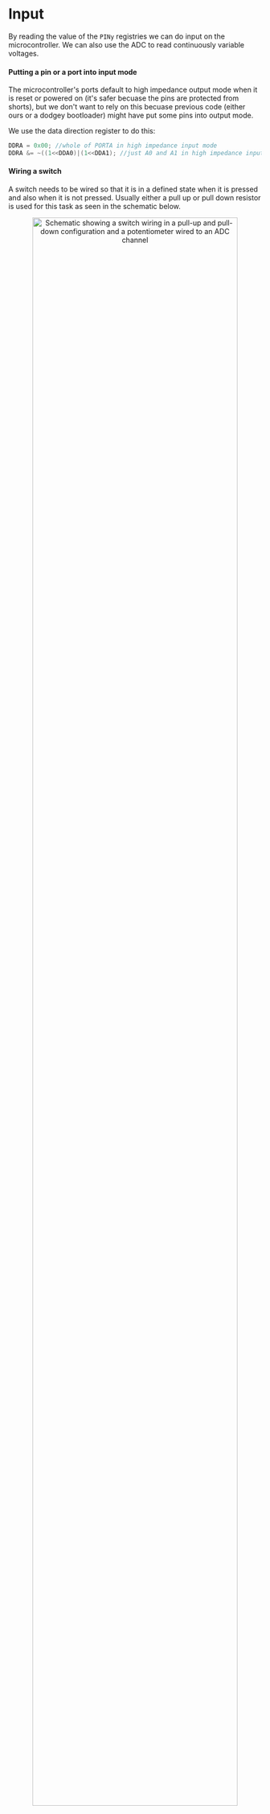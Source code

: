 # Input
By reading the value of the ```PINy``` registries we can do input on the microcontroller. We can also use the ADC to read continuously variable voltages.

#### Putting a pin or a port into input mode
The microcontroller's ports default to high impedance output mode when it is reset or powered on (it's safer becuase the pins are protected from shorts), but we don't want to rely on this becuase previous code (either ours or a dodgey bootloader) might have put some pins into output mode.

We use the data direction register to do this:
```c
DDRA = 0x00; //whole of PORTA in high impedance input mode
DDRA &= ~((1<<DDA0)|(1<<DDA1); //just A0 and A1 in high impedance input mode
```


#### Wiring a switch
A switch needs to be wired so that it is in a defined state when it is pressed and also when it is not pressed. Usually either a pull up or pull down resistor is used for this task as seen in the schematic below.

<p align="center"> <img src="https://cdn.rawgit.com/mxeng/mcp-docs/1e6ea90f8f955fa6812864f90941af543fb00d82/schematics/input_and_adc.svg" alt="Schematic showing a switch wiring in a pull-up and pull-down configuration and a potentiometer wired to an ADC channel" width="90%"> </p>

The switch with the pull-up resistor connected to A0 will be active low and the switch connected to A1 in the pull-down configuration will be active high.

#### Enabling the internal pull-up

The pull-up configuration is more common and the Atmel microcontroller inludes a built in internal pull up. We can enable it by setting the corresponding ```PORTy:x``` bit after the ```DDRy:x``` bit has cleared (set to 0) to ensure the pin is in input mode!
```c
PORTA |= (1<<PA0); //enable the internal pull-up resistor on AO and leave the rest of PORTA alone
```

#### Using the switch in software
In order to do somethin based on the position of the switch we need to use the value of the input register (eg: ```PINA```) in our code. A common taske is to do one thing if a pin is high and another thing if the pin is low.

We need to use the input register, but we have to mask the result of the read from the ```PINy``` register so that we only consider the bit that the switch is connected to. We do this with the bitwise and operator - remember that ```x&0=0``` and ```x&1=x```.
```c
if(PINA & (1<<PINA0) //if PINA0 is high
{
  //stuff to do if PINA0 is high
}
else //if PINA0 is low (when the button is pressed in the active low configuration)
{
  //stuff to do if PINA0 is low
}
```


#### Reading a voltage using the ADC
The Analogue to Digital Converter (ADC) allows us to measure a continuously variable (analogue) voltage (like the voltage coming from the potentiometer connected to ADC0 in the schematic above) and turn this into a number that we can use in our code. The result is proportional to the voltage and scaled so that ```AREF``` is the max. On our microcontrollers this means that 0 corresponds to 0V and 1023 corresponds to 5V.

To use the ADC using the basic ADC library provided, we must initialise it by putting this line at the top of our program where it should be run once (in our initialisation section):
```c
adc_init();
```
Then when we want to read from one of the ADC's 16 channels we just use the ```adc_read()``` function where the single parameter is the channel number.
```c
static uint16_t sixteen_bit_variable = 0; //declare and initialise a sixteen bit unsigned integer variable
sixteen_bit_variable = adc_read(2); //read the voltage on ADC2 and store the 10 bit result into a variable
```
We can put this function anywhere we want, just remember that it's a 10 bit result and sometimes we might need to modify that (like shifting it right twice before writing the eight most significant bit so a set of eight LED's).
```c
a = b*adc_read(0) + 2*adc_read(2);
PORTC = adc_read(0)>>2;
```
